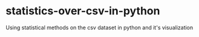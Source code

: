 # statistics-over-csv-in-python
Using statistical methods on the csv dataset in python and it's visualization
